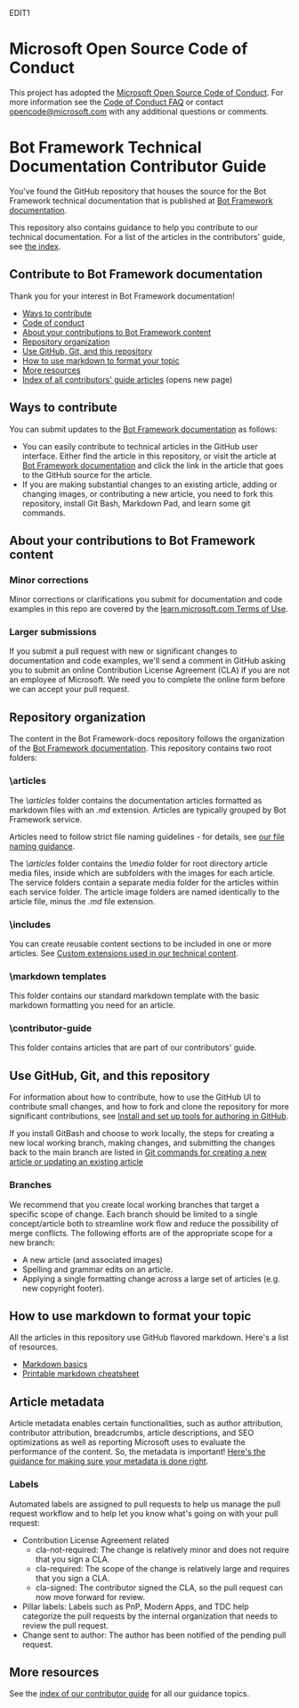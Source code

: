 EDIT1

# Microsoft Open Source Code of Conduct

This project has adopted the [Microsoft Open Source Code of Conduct](https://opensource.microsoft.com/codeofconduct/).
For more information see the [Code of Conduct FAQ](https://opensource.microsoft.com/codeofconduct/faq/) or contact [opencode@microsoft.com](mailto:opencode@microsoft.com) with any additional questions or comments.

# Bot Framework Technical Documentation Contributor Guide
You've found the GitHub repository that houses the source for the Bot Framework technical documentation that is published at [Bot Framework documentation](https://learn.microsoft.com/bot-framework).

This repository also contains guidance to help you contribute to our technical documentation. For a list of the articles in the contributors' guide, see [the index](contributor-guide/contributor-guide-index.md).

## Contribute to Bot Framework documentation

Thank you for your interest in Bot Framework documentation!

* [Ways to contribute](#ways-to-contribute)
* [Code of conduct](#code-of-conduct)
* [About your contributions to Bot Framework content](#about-your-contributions-to-bot-framework-content)
* [Repository organization](#repository-organization)
* [Use GitHub, Git, and this repository](#use-github-git-and-this-repository)
* [How to use markdown to format your topic](#how-to-use-markdown-to-format-your-topic)
* [More resources](#more-resources)
* [Index of all contributors' guide articles](contributor-guide/contributor-guide-index.md) (opens new page)

## Ways to contribute
You can submit updates to the [Bot Framework documentation](https://learn.microsoft.com/bot-framework) as follows:

* You can easily contribute to technical articles in the GitHub user interface. Either find the article in this repository, or visit the article at [Bot Framework documentation](https://learn.microsoft.com/bot-framework) and click the link in the article that goes to the GitHub source for the article.
* If you are making substantial changes to an existing article, adding or changing images, or contributing a new article, you need to fork this repository, install Git Bash, Markdown Pad, and learn some git commands.

## About your contributions to Bot Framework content
### Minor corrections

Minor corrections or clarifications you submit for documentation and code examples in this repo are covered by the [learn.microsoft.com Terms of Use](https://learn.microsoft.com/legal/termsofuse).

### Larger submissions
If you submit a pull request with new or significant changes to documentation and code examples, we'll send a comment in GitHub asking you to submit an online Contribution License Agreement (CLA) if you are not an employee of Microsoft. We need you to complete the online form before we can accept your pull request.

## Repository organization
The content in the Bot Framework-docs repository follows the organization of the [Bot Framework documentation](https://learn.microsoft.com/bot-framework). This repository contains two root folders:

### \articles
The *\articles* folder contains the documentation articles formatted as markdown files with an *.md* extension. Articles are typically grouped by Bot Framework service.

Articles need to follow strict file naming guidelines - for details, see [our file naming guidance](contributor-guide/file-names-and-locations.md).

The *\articles* folder contains the *\media* folder for root directory article media files, inside which are subfolders with the images for each article.  The service folders contain a separate media folder for the articles within each service folder. The article image folders are named identically to the article file, minus the *.md* file extension.

### \includes
You can create reusable content sections to be included in one or more articles. See [Custom extensions used in our technical content](contributor-guide/custom-markdown-extensions.md).

### \markdown templates
This folder contains our standard markdown template with the basic markdown formatting you need for an article.

### \contributor-guide
This folder contains articles that are part of our contributors' guide.

## Use GitHub, Git, and this repository
For information about how to contribute, how to use the GitHub UI to contribute small changes, and how to fork and clone the repository for more significant contributions, see [Install and set up tools for authoring in GitHub](contributor-guide/tools-and-setup.md).

If you install GitBash and choose to work locally, the steps for creating a new local working branch, making changes, and submitting the changes back to the main branch are listed in [Git commands for creating a new article or updating an existing article](contributor-guide/git-commands-for-master.md)

### Branches
We recommend that you create local working branches that target a specific scope of change. Each branch should be limited to a single concept/article both to streamline work flow and reduce the possibility of merge conflicts.  The following efforts are of the appropriate scope for a new branch:

* A new article (and associated images)
* Spelling and grammar edits on an article.
* Applying a single formatting change across a large set of articles (e.g. new copyright footer).

## How to use markdown to format your topic
All the articles in this repository use GitHub flavored markdown.  Here's a list of resources.

* [Markdown basics](https://help.github.com/articles/markdown-basics/)
* [Printable markdown cheatsheet](./contributor-guide/media/documents/markdown-cheatsheet.pdf?raw=true)

## Article metadata
Article metadata enables certain functionalities, such as author attribution, contributor attribution, breadcrumbs, article descriptions, and SEO optimizations as well as reporting Microsoft uses to evaluate the performance of the content. So, the metadata is important! [Here's the guidance for making sure your metadata is done right](contributor-guide/article-metadata.md).

### Labels
Automated labels are assigned to pull requests to help us manage the pull request workflow and to help let you know what's going on with your pull request:

* Contribution License Agreement related
  * cla-not-required: The change is relatively minor and does not require that you sign a CLA.
  * cla-required: The scope of the change is relatively large and requires that you sign a CLA.
  * cla-signed: The contributor signed the CLA, so the pull request can now move forward for review.
* Pillar labels: Labels such as PnP, Modern Apps, and TDC help categorize the pull requests by the internal organization that needs to review the pull request.
* Change sent to author: The author has been notified of the pending pull request.

## More resources

See the [index of our contributor guide](contributor-guide/contributor-guide-index.md) for all our guidance topics.
